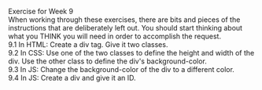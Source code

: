 Exercise for Week 9<br>
	When working through these exercises, there are bits and pieces of the instructions that are deliberately left out. You should start thinking about what you THINK you will need in order to accomplish the request. <br>
	9.1 In HTML: Create a div tag. Give it two classes.<br> 
	9.2 In CSS: Use one of the two classes to define the height and width of the div. Use the other class to define the div's background-color. <br> 
	9.3 In JS: Change the background-color of the div to a different color.<br> 
	9.4 In JS: Create a div and give it an ID.